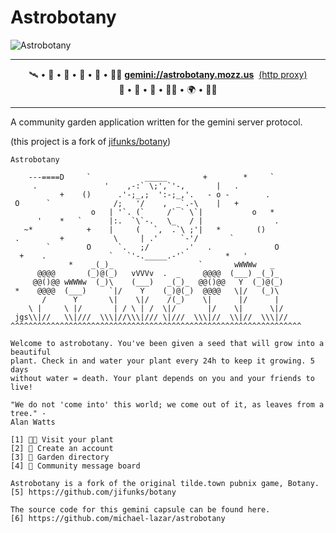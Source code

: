 # Astrobotany

![Astrobotany](https://github.com/michael-lazar/astrobotany/workflows/Astrobotany/badge.svg)

---

<p align="center">
    🛰️&nbsp;•&nbsp;🌷&nbsp;•&nbsp;🐝&nbsp;•&nbsp;🚀&nbsp;•&nbsp;🌵&nbsp;•&nbsp;👩‍🚀
    <strong><a href="gemini://astrobotany.mozz.us">gemini://astrobotany.mozz.us</a></strong>
    &nbsp;<a href="https://portal.mozz.us/gemini/astrobotany.mozz.us/">(http&nbsp;proxy)</a>
    🥕&nbsp;•&nbsp;🔭&nbsp;•&nbsp;🌺&nbsp;•&nbsp;👩‍🔬&nbsp;•&nbsp;🌍&nbsp;•&nbsp;👨‍🌾
</p>

---

A community garden application written for the gemini server protocol.

(this project is a fork of [jifunks/botany](https://github.com/jifunks/botany))

```
Astrobotany

    ---====D     `            _____        +        *     `
     .               '    ,-:` \;',`'-,       |   .
           +    ()      .'-;_,;  ':-;_,'.   - o -        .
 O      `              /;   '/    ,  _`.-\    |   +
                  o   | '`. (`     /` ` \`|           o   *
      '    *   `      |:.  `\`-.   \_   / |                .
   ~*            +    |     (   `,  .`\ ;'|   *        ()
 .         +           \     | .'     `-'/       `
        `        O      `.   ;/        .'   .              O
  +    .              `   `'-._____.-'`         *   '
             *    _(_)_                   `       wWWWw   _
      @@@@       (_)@(_)   vVVVv  .  _     @@@@  (___) _(_)_
     @@()@@ wWWWw  (_)\    (___)   _(_)_  @@()@@   Y  (_)@(_)
 *    @@@@  (___)     `|/    Y    (_)@(_)  @@@@   \|/   (_)\
       /      Y       \|    \|/    /(_)    \|      |/      |
    \ |     \ |/       | / \ | /  \|/       |/    \|      \|/
 jgs\\|//   \\|///  \\\|//\\\|/// \|///  \\\|//  \\|//  \\\|//
^^^^^^^^^^^^^^^^^^^^^^^^^^^^^^^^^^^^^^^^^^^^^^^^^^^^^^^^^^^^^^^^^

Welcome to astrobotany. You've been given a seed that will grow into a beautiful
plant. Check in and water your plant every 24h to keep it growing. 5 days
without water = death. Your plant depends on you and your friends to live!

"We do not 'come into' this world; we come out of it, as leaves from a tree." -
Alan Watts

[1] 👩‍🌾 Visit your plant
[2] 🌱 Create an account
[3] 📒 Garden directory
[4] 📌 Community message board

Astrobotany is a fork of the original tilde.town pubnix game, Botany.
[5] https://github.com/jifunks/botany

The source code for this gemini capsule can be found here.
[6] https://github.com/michael-lazar/astrobotany
```
